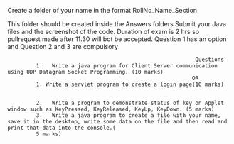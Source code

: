 

Create a folder of your name in the format RollNo_Name_Section

This folder should be created inside the Answers folders 
Submit your Java files and the screenshot of the code.
Duration of exam is 2 hrs so pullrequest made after 11.30 will bot be accepted.
Question 1 has an option
and Question 2 and 3 are compulsory

                                                             
                                                              
                                                               Questions
             1.   Write a java program for Client Server communication using UDP Datagram Socket Programming. (10 marks)
                                                              OR
             1. Write a servlet program to create a login page(10 marks)
             
             
             2.   Write a program to demonstrate status of key on Applet window such as KeyPressed, KeyReleased, KeyUp, KeyDown. (5 marks)
             3.   Write a java program to create a file with your name, save it in the desktop, write some data on the file and then read and print that data into the console.(
             5 marks)
